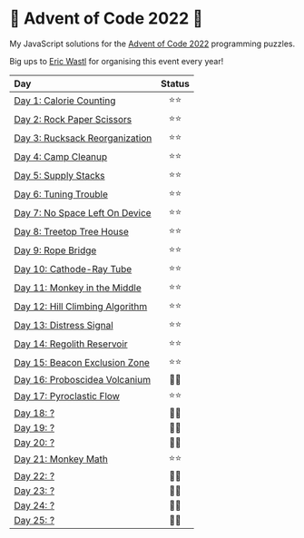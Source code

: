 # 🎄 Advent of Code 2022 🎄

My JavaScript solutions for the [Advent of Code 2022](https://adventofcode.com/2022) programming puzzles.

Big ups to [Eric Wastl](https://twitter.com/ericwastl) for organising this event every year!

| Day | Status |
| :--- | :---: |
| [Day 1: Calorie Counting](./day01) | ⭐⭐ |
| [Day 2: Rock Paper Scissors](./day02) | ⭐⭐ |
| [Day 3: Rucksack Reorganization](./day03) | ⭐⭐ |
| [Day 4: Camp Cleanup](./day04) | ⭐⭐ |
| [Day 5: Supply Stacks](./day05) | ⭐⭐ |
| [Day 6: Tuning Trouble](./day06) | ⭐⭐ |
| [Day 7: No Space Left On Device](./day07) | ⭐⭐ |
| [Day 8: Treetop Tree House](./day08) | ⭐⭐ |
| [Day 9: Rope Bridge](./day09) | ⭐⭐ |
| [Day 10: Cathode-Ray Tube](./day10) | ⭐⭐ |
| [Day 11: Monkey in the Middle](./day11) | ⭐⭐ |
| [Day 12: Hill Climbing Algorithm](./day12) | ⭐⭐ |
| [Day 13: Distress Signal](./day13) | ⭐⭐ |
| [Day 14: Regolith Reservoir](./day14) | ⭐⭐ |
| [Day 15: Beacon Exclusion Zone](./day15) | ⭐⭐ |
| [Day 16: Proboscidea Volcanium](./day16) | 🧠🧠 |
| [Day 17: Pyroclastic Flow](./day17) | ⭐⭐ |
| [Day 18: ?](./day18) | 🧠🧠 |
| [Day 19: ?](./day19) | 🧠🧠 |
| [Day 20: ?](./day20) | 🧠🧠 |
| [Day 21: Monkey Math](./day21) | ⭐⭐ |
| [Day 22: ?](./day22) | 🧠🧠 |
| [Day 23: ?](./day23) | 🧠🧠 |
| [Day 24: ?](./day24) | 🧠🧠 |
| [Day 25: ?](./day25) | 🧠🧠 |
